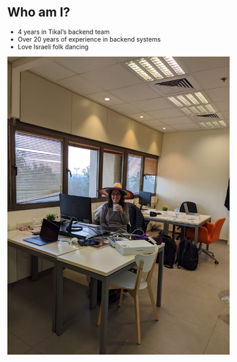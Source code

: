 # Who am I?

* 4 years in Tikal’s backend team
* Over 20 years of experience in backend systems
* Love Israeli folk dancing

![Me](me.JPG)
